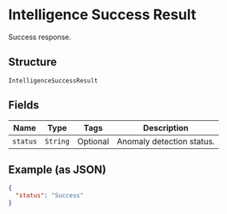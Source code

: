 
# Intelligence Success Result

Success response.

## Structure

`IntelligenceSuccessResult`

## Fields

| Name | Type | Tags | Description |
|  --- | --- | --- | --- |
| `status` | `String` | Optional | Anomaly detection status. |

## Example (as JSON)

```json
{
  "status": "Success"
}
```

